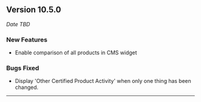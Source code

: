 
## Version 10.5.0
_Date TBD_

### New Features
* Enable comparison of all products in CMS widget

### Bugs Fixed
* Display 'Other Certified Product Activity' when only one thing has been changed.

---
